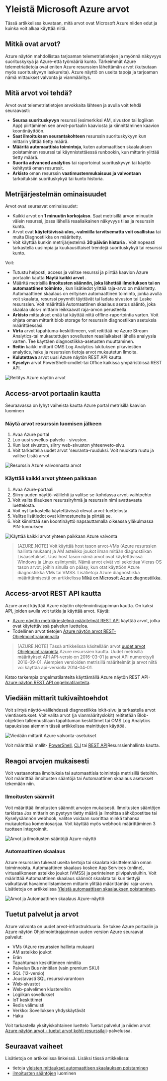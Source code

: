<properties
    pageTitle="Yleistä Microsoft Azure arvot | Microsoft Azure"
    description="Arvot ja niiden käyttötavat Microsoft Azure-yleiskatsaus"
    authors="kamathashwin"
    manager="carolz"
    editor=""
    services="monitoring-and-diagnostics"
    documentationCenter="monitoring-and-diagnostics"/>

<tags
    ms.service="monitoring-and-diagnostics"
    ms.workload="na"
    ms.tgt_pltfrm="na"
    ms.devlang="na"
    ms.topic="article"
    ms.date="09/26/2016"
    ms.author="ashwink"/>

# <a name="overview-of-metrics-in-microsoft-azure"></a>Yleistä Microsoft Azure arvot 

Tässä artikkelissa kuvataan, mitä arvot ovat Microsoft Azure niiden edut ja kuinka voit alkaa käyttää niitä.  

## <a name="what-are-metrics"></a>Mitkä ovat arvot?

Azure näytön mahdollistaa tarjoaman telemetriatietojen ja myönnä näkyvyys suorituskykyä ja Azure-että työmääriä kunto. Tärkeimmät Azure telemetriatietoja ovat eniten Azure resurssien lähettämän arvot (kutsutaan myös suorituskyvyn laskureita). Azure näyttö on useita tapoja ja tarjoaman nämä mittaukset valvonta ja vianmääritys.


## <a name="what-can-you-do-with-metrics"></a>Mitä arvot voi tehdä?

Arvot ovat telemetriatietojen arvokkaita lähteen ja avulla voit tehdä seuraavasti:

- **Seuraa suorituskyvyn** resurssi (esimerkiksi AM, sivuston tai logiikan App) piirtäminen sen arvot-portaalin kaaviosta ja kiinnittäminen kaavion koontinäyttöön.
- **Saat ilmoituksen seurantakohteen** resurssin suorituskykyyn kun mittarin ylittää tietty määrä.
- **Määritä automaattisia toimintoja**, kuten automaattisen skaalauksen poistaminen resurssi tai käynnistettäessä runbookin, kun mittarin ylittää tietty määrä.
- **Suorita advanced analytics** tai raportoinut suorituskyvyn tai käyttö kehitystä oman resurssit.
- **Arkisto** oman resurssin **vaatimustenmukaisuus ja valvontaan** tarkoituksiin suorituskykyä tai kunto historia.

##  <a name="metric-characteristics"></a>Metrijärjestelmän ominaisuudet
Arvot ovat seuraavat ominaisuudet:

- Kaikki arvot on **1 minuutin korkojakso**. Saat metrisillä arvon minuutin välein resurssi, jossa lähellä reaaliaikainen näkyvyys tilaa ja resurssin kunto.
- Arvot ovat **käytettävissä ulos,-valmiilla tarvitsematta voit osallistua** tai muita Diagnostiikka on määritetty.
- Voit käyttää kunkin metrijärjestelmä **30 päivän historia** . Voit nopeasti tarkastella uusimpia ja kuukausittaiset trendejä suorituskykyä tai resurssi kunto.

Voit:

- Tutustu helposti, access ja valitse resurssi ja piirtää kaavion Azure portaalin kautta **Näytä kaikki arvot** . 
- Määritä metrisillä **ilmoitusten säännön, joka lähettää ilmoituksen tai on automaattinen toiminto** , kun lisätiedot ylittää raja-arvo on määritetty. Automaattinen skaalaus on erityisen automaattinen toiminto, jonka avulla voit skaalata, resurssi pyynnöt täyttävät tai ladata sivuston tai Laske resurssien. Voit määrittää Automaattinen skaalaus asetus sääntö, joka skaalaa ulos-/ mittarin leikkaavat raja-arvon perusteella.
- **Arkisto** mittaukset enää tai käyttää niitä offline-raportointia varten. Voit ohjata oman mittarit blob storage for resurssin diagnostiikan asetuksia määrittäessäsi.
- **Virta** arvot tapahtuma-keskittimeen, voit reitittää ne Azure Stream Analytics-tai mukautettujen sovellusten reaaliaikaiset lähellä analyysia varten. Tee käyttäen diagnostiikka-asetusten muuttaminen.
- **Reitin** kaikki mittarit OMS Log Analytics lukituksen pikaviestien analytics, haku ja resurssien tietoja arvot mukautetun Ilmoita.
- **Kulutettava** arvot uusi Azure näytön REST API kautta.
- **Kyselyn** arvot PowerShell-cmdlet-tai Office kaikissa ympäristöissä REST API.

 ![Reititys Azure näytön arvot](./media/monitoring-overview-metrics/MetricsOverview0.png)

## <a name="access-metrics-via-portal"></a>Access-arvot portaalin kautta
Seuraavassa on lyhyt vaiheista kautta Azure portal metrisillä kaavion luominen

### <a name="view-metrics-after-creating-a-resource"></a>Näytä arvot resurssin luomisen jälkeen
1. Avaa Azure portal
2. Luo uusi sovellus-palvelu - sivuston.
3. Kun luot sivuston, siirry web-sivuston yhteenveto-sivu.
4. Voit tarkastella uudet arvot 'seuranta-ruuduksi. Voit muokata ruutu ja valitse Lisää arvot

 ![Resurssin Azure valvonnasta arvot](./media/monitoring-overview-metrics/MetricsOverview1.png)    

### <a name="access-all-metrics-in-a-single-place"></a>Käyttää kaikki arvot yhteen paikkaan
1. Avaa Azure-portaali 
2. Siirry uuden näyttö-välilehti ja valitse se-kohdassa arvot-vaihtoehto 
3. Voit valita tilauksen resurssiryhmä ja resurssin nimi avattavasta luettelosta. 
4. Voit nyt tarkastella käytettävissä olevat arvot-luettelosta. 
5. Valitse lisätiedot ovat kiinnostuneita ja piirtää se. 
6. Voit kiinnittää sen koontinäyttö napsauttamalla oikeassa yläkulmassa PIN-tunnuksen.

 ![Käyttää kaikki arvot yhteen paikkaan Azure valvonta](./media/monitoring-overview-metrics/MetricsOverview2.png) 


>[AZURE.NOTE] Voit käyttää host tason arvot-VMs (Azure resurssien hallinta mukaan) ja AM asteikko joukot ilman mitään diagnostiikan Lisäasetukset. Uusi host tason nämä arvot ovat käytettävissä Windows ja Linux esiintymät. Nämä arvot eivät voi sekoittaa Vieras OS tason arvot, joihin sinulla on pääsy, kun otat käyttöön Azure diagnostiikka VMs tai VMSS. Lisätietoja Azure diagnostiikka määrittämisestä on artikkelissa [Mikä on Microsoft Azure diagnostiikka](../azure-diagnostics.md).

## <a name="access-metrics-via-rest-api"></a>Access-arvot REST API kautta
Azure arvot käyttää Azure näytön ohjelmointirajapinnan kautta. On kaksi API, joiden avulla voit tutkia ja käyttää arvot. Käytä: 

- [Azure näytön metrijärjestelmä määritelmät REST API](https://msdn.microsoft.com/library/mt743621.aspx) käyttää arvot, jotka ovat käytettävissä palvelun luetteloa.
- Todellinen arvot tietojen [Azure näytön arvot REST-Ohjelmointirajapinnalla](https://msdn.microsoft.com/library/mt743622.aspx)

>[AZURE.NOTE] Tässä artikkelissa käsitellään arvot [uudet arvot Ohjelmointirajapinta](https://msdn.microsoft.com/library/dn931930.aspx) Azure resurssien kautta. Uudet metrisillä määritykset API API-versio on 2016-03-01 ja arvot API numerotyyli 2016-09-01. Aiempien versioiden metrisillä määritelmät ja arvot niitä voi käyttää api-versiolla 2014-04-01.

Katso tarkempia ongelmatilanteita käyttämällä Azure näytön REST API- [Azure näytön REST API ongelmatilanteita](monitoring-rest-api-walkthrough.md).

## <a name="export-options-for-metrics"></a>Viedään mittarit tukivaihtoehdot
Voit siirtyä näyttö-välilehdessä diagnostiikka lokit-sivu ja tarkastella arvot vientiasetukset. Voit valita arvot (ja vianmäärityslokit) reititetään Blob-objektien tallennustilaan tapahtuman keskittimet tai OMS Log Analytics tapauksissa aiemmin tässä artikkelissa mainittujen käyttöä. 

 ![Viedään mittarit Azure valvonta-asetukset](./media/monitoring-overview-metrics/MetricsOverview3.png)   

Voit määrittää mallit- [PowerShell](insights-powershell-samples.md), [CLI](insights-cli-samples.md) tai [REST API](https://msdn.microsoft.com/library/dn931943.aspx)Resurssienhallinta kautta. 

## <a name="take-action-on-metrics"></a>Reagoi arvojen mukaisesti
Voit vastaanottaa ilmoituksia tai automaattisia toimintoja metrisillä tietoihin. Voit määrittää ilmoitusten sääntöjä tai Automaattinen skaalaus asetukset tekemään niin.

### <a name="alert-rules"></a>Ilmoitusten säännöt
Voit määrittää ilmoitusten säännöt arvojen mukaisesti. Ilmoitusten sääntöjen tarkistaa Jos mittarin on pystyyn tietty määrä ja ilmoittaa sähköpostitse tai Kyselysäännön webhook, valitse voidaan suorittaa minkä tahansa mukautettua komentosarjaa. Voit käyttää myös webhook määrittäminen 3 tuotteen integroinnit.

 ![Arvot ja ilmoitusten sääntöjä Azure-näyttö](./media/monitoring-overview-metrics/MetricsOverview4.png)

### <a name="autoscale"></a>Automaattinen skaalaus
Azure resurssien tukevat useita kertoja tai skaalata käsittelemään oman toiminnoista. Automaattinen skaalaus koskee App Services (online), virtuaalikoneen asteikko joukot (VMSS) ja perinteinen pilvipalveluihin. Voit määrittää Automaattinen skaalaus säännöt skaalata tai kun tiettyjä vaikuttavat havainnollistamiseen mittarin ylittää määrittämäsi raja-arvon. Lisätietoja on artikkelissa [Yleistä automaattisen skaalauksen poistaminen](monitoring-overview-autoscale.md).

 ![Arvot ja Automaattinen skaalaus Azure-näyttö](./media/monitoring-overview-metrics/MetricsOverview5.png)

## <a name="supported-services-and-metrics"></a>Tuetut palvelut ja arvot
Azure valvonta on uudet arvot-infrastruktuuria. Se tukee Azure portaalin ja Azure näytön Ohjelmointirajapinnan uuden version Azure seuraavat palvelut:

- VMs (Azure resurssien hallinta mukaan)
- AM asteikko joukot
- Erän
- Tapahtuman keskittimeen nimitila 
- Palvelun Bus nimitilan (vain premium SKU)
- SQL (12-versio)
- Joustavasti SQL resurssivarantoon
- Web-sivustot
- Web-palvelimen klustereihin
- Logiikan sovellukset
- IoT keskittimet
- Redis välimuisti
- Verkko: Sovelluksen yhdyskäytävät
- Haku

Voit tarkastella yksityiskohtainen luettelo Tuetut palvelut ja niiden arvot [Azure näytön arvot - tuetut arvot kohti resurssilaji](monitoring-supported-metrics.md)-palvelussa. 


## <a name="next-steps"></a>Seuraavat vaiheet

Lisätietoja on artikkelissa linkeissä. Lisäksi tässä artikkelissa:  

- tietoja [yleisten mittaukset automaattisen skaalauksen poistaminen](insights-autoscale-common-metrics.md)
- [ilmoitusten sääntöjen](insights-alerts-portal.md) luominen




